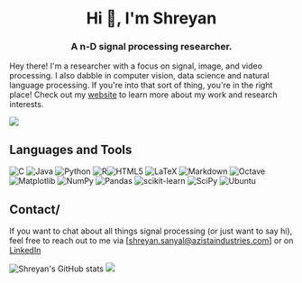 <h1 align="center">Hi 👋, I'm Shreyan</h1>
<h3 align="center">A n-D signal processing researcher.</h3>

Hey there! I'm a researcher with a focus on signal, image, and video processing. I also dabble in computer vision, data science and natural language processing. If you're into that sort of thing, you're in the right place! Check out my [website](https://sites.google.com/view/shreyansanyal/home) to learn more about my work and research interests.

![](https://img.shields.io/github/followers/{pneycho}.svg?style=social&label=Follow&maxAge=2592000)

## Languages and Tools
![C](https://img.shields.io/badge/c-%2300599C.svg?style=for-the-badge&logo=c&logoColor=white) ![Java](https://img.shields.io/badge/java-%23ED8B00.svg?style=for-the-badge&logo=java&logoColor=white) ![Python](https://img.shields.io/badge/python-3670A0?style=for-the-badge&logo=python&logoColor=ffdd54) ![R](https://img.shields.io/badge/r-%23276DC3.svg?style=for-the-badge&logo=r&logoColor=white)![HTML5](https://img.shields.io/badge/html5-%23E34F26.svg?style=for-the-badge&logo=html5&logoColor=white) ![LaTeX](https://img.shields.io/badge/latex-%23008080.svg?style=for-the-badge&logo=latex&logoColor=white) ![Markdown](https://img.shields.io/badge/markdown-%23000000.svg?style=for-the-badge&logo=markdown&logoColor=white) ![Octave](https://img.shields.io/badge/OCTAVE-darkblue?style=for-the-badge&logo=octave&logoColor=fcd683) ![Matplotlib](https://img.shields.io/badge/Matplotlib-%23ffffff.svg?style=for-the-badge&logo=Matplotlib&logoColor=black) ![NumPy](https://img.shields.io/badge/numpy-%23013243.svg?style=for-the-badge&logo=numpy&logoColor=white) ![Pandas](https://img.shields.io/badge/pandas-%23150458.svg?style=for-the-badge&logo=pandas&logoColor=white) ![scikit-learn](https://img.shields.io/badge/scikit--learn-%23F7931E.svg?style=for-the-badge&logo=scikit-learn&logoColor=white) ![SciPy](https://img.shields.io/badge/SciPy-%230C55A5.svg?style=for-the-badge&logo=scipy&logoColor=%white) ![Ubuntu](https://img.shields.io/badge/Ubuntu-E95420?style=for-the-badge&logo=ubuntu&logoColor=white) 
## Contact/
If you want to chat about all things signal processing (or just want to say hi), feel free to reach out to me via [shreyan.sanyal@azistaindustries.com] or on [LinkedIn](https://www.linkedin.com/in/shreyansanyal/)

![Shreyan's GitHub stats](https://github-readme-stats.vercel.app/api?username=pneycho&show_icons=true&theme=tokyonight)
![](https://github-readme-stats.vercel.app/api/top-langs/?username={pneycho}&theme=blue-green)


